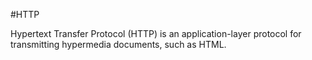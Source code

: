 #HTTP

Hypertext Transfer Protocol (HTTP) is an application-layer protocol for transmitting hypermedia documents, such as HTML.
